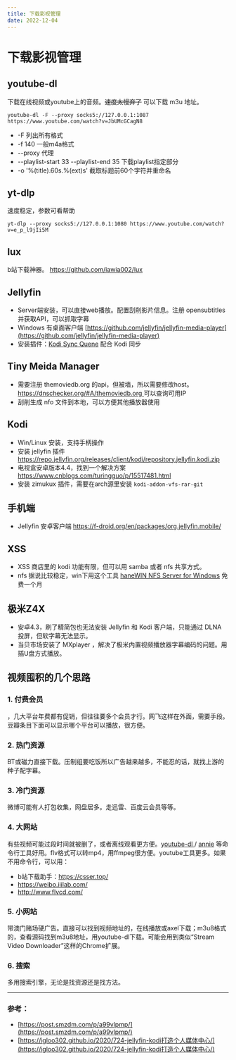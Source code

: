 ```yaml
---
title: 下载影视管理
date: 2022-12-04
---
```


# 下载影视管理

## youtube-dl

下载在线视频或youtube上的音频。~~速度太慢弃了~~ 可以下载 m3u 地址。

`youtube-dl -F --proxy socks5://127.0.0.1:1087 https://www.youtube.com/watch?v=JbUMcGCagN8`

- -F 列出所有格式
- -f 140 一般m4a格式
- --proxy 代理
- --playlist-start 33 --playlist-end 35 下载playlist指定部分
- -o '%(title).60s.%(ext)s' 截取标题前60个字符并重命名

## yt-dlp

速度稳定，参数可看帮助

`yt-dlp --proxy socks5://127.0.0.1:1080 https://www.youtube.com/watch?v=e_p_l9jIi5M`

## lux

b站下载神器。 https://github.com/iawia002/lux

## Jellyfin

- Server端安装，可以直接web播放。配置刮削影片信息。注册 opensubtitles 并获取API，可以抓取字幕
- Windows 有桌面客户端 [https://github.com/jellyfin/jellyfin-media-player](https://github.com/jellyfin/jellyfin-media-player) 
- 安装插件：[Kodi Sync Quene](https://repo.jellyfin.org/releases/plugin/kodi-sync-queue/) 配合 Kodi 同步

## Tiny Meida Manager

- 需要注册 themoviedb.org 的api，但被墙，所以需要修改host。[https://dnschecker.org/#A/themoviedb.org ](https://dnschecker.org/#A/themoviedb.org) 可以查询可用IP
- 刮削生成 nfo 文件到本地，可以方便其他播放器使用

## Kodi

- Win/Linux 安装，支持手柄操作
- 安装 jellyfin 插件  https://repo.jellyfin.org/releases/client/kodi/repository.jellyfin.kodi.zip
- 电视盒安卓版本4.4，找到一个解决方案 https://www.cnblogs.com/turingguo/p/15517481.html 
- 安装 zimukux 插件，需要在arch源里安装 `kodi-addon-vfs-rar-git` 


## 手机端

- Jellyfin 安卓客户端 https://f-droid.org/en/packages/org.jellyfin.mobile/ 

## XSS

- XSS 商店里的 kodi 功能有限，但可以用 samba 或者 nfs 共享方式。
- nfs 据说比较稳定，win下用这个工具 [haneWIN NFS Server
for Windows](https://www.hanewin.net/nfs-e.htm) 免费一个月

## 极米Z4X

- 安卓4.3，刷了精简包也无法安装 Jellyfin 和 Kodi 客户端，只能通过 DLNA 投屏，但软字幕无法显示。
- 当贝市场安装了 MXplayer ，解决了极米内置视频播放器字幕编码的问题。用插U盘方式播放。


## 视频囤积的几个思路


### 1. 付费会员

，几大平台年费都有促销，但往往要多个会员才行。网飞这样在外面，需要手段。豆瓣条目下面可以显示哪个平台可以播放，很方便。

### 2. 热门资源

BT或磁力直接下载。压制组要吃饭所以广告越来越多，不能忍的话，就找上游的种子配字幕。

### 3. 冷门资源

微博可能有人打包收集，网盘居多。走迅雷、百度云会员等等。

### 4. 大网站

有些视频可能过段时间就被删了，或者离线观看更方便。[youtube-dl ](https://youtube-dl.org/)/ [annie](https://github.com/iawia002/annie) 等命令行工具好用。flv格式可以转mp4，用ffmpeg很方便。youtube工具更多。如果不用命令行，可以用：

- b站下载助手：https://csser.top/
- https://weibo.iiilab.com/
- http://www.flvcd.com/

### 5. 小网站

带澳门赌场硬广告。直接可以找到视频地址的，在线播放或axel下载；m3u8格式的，查看源码找到m3u8地址，用youtube-dl下载。可能会用到类似“Stream Video Downloader”这样的Chrome扩展。

### 6. 搜索

多用搜索引擎，无论是找资源还是找方法。

---

### 参考：

- [https://post.smzdm.com/p/a99vlpmp/](https://post.smzdm.com/p/a99vlpmp/)
- [https://igloo302.github.io/2020/724-jellyfin-kodi打造个人媒体中心/](https://igloo302.github.io/2020/724-jellyfin-kodi打造个人媒体中心/)